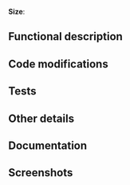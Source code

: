 **Size**: <!--S|M|L|XL-->

## Functional description

<!--
What was added functionally. For instance:
- New button to trigger a nuclear attack
- Rework of left menu
- ...
-->

## Code modifications

<!--
What wad changed in the source code, broadly speaking, without giving too many details. For instance:
- Factorization of module "toto.js" to be compatible with iOS and Android
- Major rework of file build.yaml (renaming, adding triggers, ...)
-->

## Tests

<!--
Indicate here tests played to validate your development. For instance:
- Adding of 14 unit tests
- Following manual tests are been played:
  - All combinations iOS/Android have been tested
  - Connection with AppCenter has been tested
-->

## Other details

<!--
Indicate here important details about your review and your changes
-->

## Documentation

<!--
Related documentation (archi, user, ...) on Confluence
-->

## Screenshots

<!--
Relevant screenshots if any
-->
